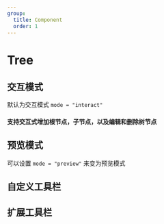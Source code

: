 ```yaml
---
group:
  title: Component
  order: 1
---
```


# Tree

## 交互模式

默认为交互模式 `mode = "interact"`

#### 支持交互式增加根节点，子节点，以及编辑和删除树节点

<code src="./document/TreeItemRecursive.tsx"></code>

## 预览模式

可以设置 `mode = "preview"` 来变为预览模式

<code src="./document/TreeItem.tsx"></code>

## 自定义工具栏

## 扩展工具栏
